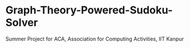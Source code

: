 # Graph-Theory-Powered-Sudoku-Solver
Summer Project for ACA, Association for Computing Activities, IIT Kanpur
